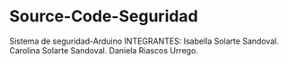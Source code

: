 # Source-Code-Seguridad
Sistema de seguridad-Arduino
INTEGRANTES:
Isabella Solarte Sandoval.
Carolina Solarte  Sandoval.
Daniela Riascos Urrego.

